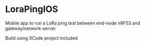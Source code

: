 # LoraPingIOS
Mobile app to run a LoRa ping test between end-node nRF53 and gateway/network-server

Build using XCode project included
